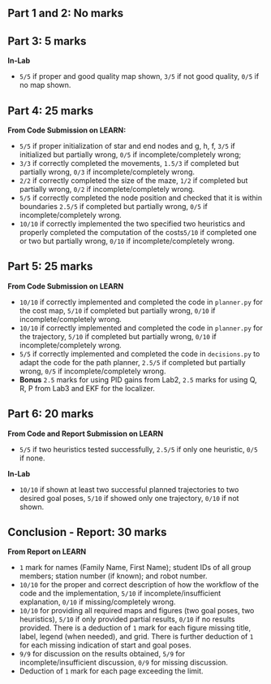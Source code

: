 ## Part 1 and 2: No marks
## Part 3: 5 marks
**In-Lab**
- ```5/5``` if proper and good quality map shown, ```3/5``` if not good quality, ```0/5``` if no map shown.

## Part 4: 25 marks
**From Code Submission on LEARN:**
- ```5/5``` if proper initialization of star and end nodes and g, h, f, ```3/5``` if initialized but partially wrong, ```0/5``` if incomplete/completely wrong;
- ```3/3``` if correctly completed the movements, ```1.5/3``` if completed but partially wrong, ```0/3``` if incomplete/completely wrong.
- ```2/2``` if correctly completed the size of the maze, ```1/2``` if completed but partially wrong, ```0/2``` if incomplete/completely wrong.
- ```5/5``` if correctly completed the node position and checked that it is within boundaries ```2.5/5``` if completed but partially wrong, ```0/5``` if incomplete/completely wrong.
- ```10/10``` if correctly implemented the two specified two heuristics and properly completed the computation of the costs```5/10``` if completed one or two but partially wrong, ```0/10``` if incomplete/completely wrong.

## Part 5: 25 marks
**From Code Submission on LEARN**
- ```10/10``` if correctly implemented and completed the code in ```planner.py``` for the cost map, ```5/10``` if completed but partially wrong, ```0/10``` if incomplete/completely wrong.
- ```10/10``` if correctly implemented and completed the code in ```planner.py``` for the trajectory, ```5/10``` if completed but partially wrong, ```0/10``` if incomplete/completely wrong.
- ```5/5``` if correctly implemented and completed the code in ```decisions.py``` to adapt the code for the path planner, ```2.5/5``` if completed but partially wrong, ```0/5``` if incomplete/completely wrong.
- **Bonus** ```2.5``` marks for using PID gains from Lab2, ```2.5``` marks for using Q, R, P from Lab3 and EKF for the localizer.

## Part 6: 20 marks
**From Code and Report Submission on LEARN**
- ```5/5``` if two heuristics tested successfully, ```2.5/5``` if only one heuristic, ```0/5``` if none.

**In-Lab**
- ```10/10``` if shown at least two successful planned trajectories to two desired goal poses, ```5/10``` if showed only one trajectory, ```0/10``` if not shown.

## Conclusion - Report: 30 marks
**From Report on LEARN**
- ```1``` mark for names (Family Name, First Name); student IDs of all group members; station number (if known); and robot number.
- ```10/10``` for the proper and correct description of how the workflow of the code and the implementation, ```5/10``` if incomplete/insufficient explanation, ```0/10``` if missing/completely wrong.
- ```10/10``` for providing all required maps and figures (two goal poses, two heuristics), ```5/10``` if only provided partial results, ```0/10``` if no results provided. There is a deduction of ```1``` mark for each figure missing title, label, legend (when needed), and grid. There is further deduction of ```1``` for each missing indication of start and goal poses.
- ```9/9``` for discussion on the results obtained, ```5/9``` for incomplete/insufficient discussion, ```0/9``` for missing discussion.
- Deduction of ```1``` mark for each page exceeding the limit. 
